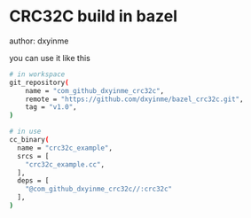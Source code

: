 # CRC32C build in bazel

author: dxyinme

you can use it like this 
```bash
# in workspace
git_repository(
    name = "com_github_dxyinme_crc32c",
    remote = "https://github.com/dxyinme/bazel_crc32c.git",
    tag = "v1.0",
)

# in use
cc_binary(
  name = "crc32c_example",
  srcs = [
    "crc32c_example.cc",
  ],
  deps = [
    "@com_github_dxyinme_crc32c//:crc32c"
  ],
)
```